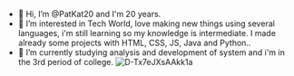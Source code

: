  

- 👋 Hi, I’m @PatKat20 and I'm 20 years.
- 👀 I’m interested in Tech World, love making new things using several languages, i'm still learning so my knowledge is intermediate. I made already some projects with HTML, CSS, JS, Java and Python..
- 🌱 I’m currently studying analysis and development of system and i'm in the 3rd period of college.   ![D-Tx7eJXsAAkk1a](https://user-images.githubusercontent.com/100157955/155158025-97f756df-b45a-422c-913b-121250cb3f05.jpg)


<!---
PatKat20/PatKat20 is a ✨ special ✨ repository because its `README.md` (this file) appears on your GitHub profile.
You can click the Preview link to take a look at your changes.
--->
